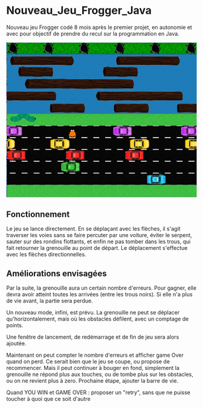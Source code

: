 # Nouveau_Jeu_Frogger_Java

Nouveau jeu Frogger codé 8 mois après le premier projet, en autonomie et avec pour objectif de prendre du recul sur la programmation en Java. 

<p align="center">
<img src="https://github.com/Elodaye/Nouveau_Jeu_Frogger_Java/blob/master/ImageFrogger.png" alt="Alt text" title="Jeu de Frogger">
</p>

## Fonctionnement 

Le jeu se lance directement. En se déplaçant avec les flèches, il s'agit traverser les voies sans se faire percuter par une voiture, éviter le serpent, sauter sur des rondins flottants, et enfin ne pas tomber dans les trous, qui fait retourner la grenouille au point de départ. 
Le déplacement s'effectue avec les flèches directionnelles. 


## Améliorations envisagées

Par la suite, la grenouille aura un certain nombre d'erreurs. Pour gagner, elle devra avoir atteint toutes les arrivées (entre les trous noirs). Si elle n'a plus de vie avant, la partie sera perdue. 




Un nouveau mode, infini, est prévu. 
La grenouille ne peut se déplacer qu'horizontalement, mais où les obstacles défilent, avec un comptage de points. 

Une fenêtre de lancement, de redémarrage et de fin de jeu sera alors ajoutée.

Maintenant on peut compter le nombre d'erreurs et afficher game Over quand on perd. Ce serait bien que le jeu se coupe, ou propose de recommencer. Mais il peut continuer à bouger en fond, simplement la grenouille ne répond plus aux touches, ou de tombe plus sur les obstacles, ou on ne revient plus à zero. 
Prochaine étape, ajouter la barre de vie.  

Quand YOU WIN et GAME OVER : proposer un "retry", sans que ne puisse toucher à quoi que ce soit d'autre